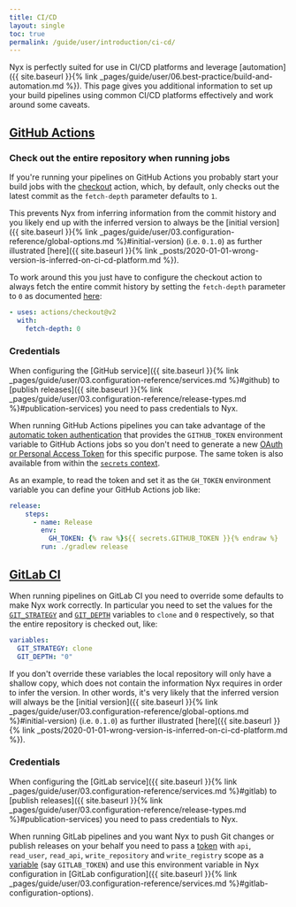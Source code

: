```yaml
---
title: CI/CD
layout: single
toc: true
permalink: /guide/user/introduction/ci-cd/
---
```


Nyx is perfectly suited for use in CI/CD platforms and leverage [automation]({{ site.baseurl }}{% link _pages/guide/user/06.best-practice/build-and-automation.md %}). This page gives you additional information to set up your build pipelines using common CI/CD platforms effectively and work around some caveats.

## [GitHub Actions](https://docs.github.com/en/actions)

### Check out the entire repository when running jobs

If you're running your pipelines on GitHub Actions you probably start your build jobs with the [checkout](https://github.com/actions/checkout) action, which, by default, only checks out the latest commit as the `fetch-depth` parameter defaults to `1`.

This prevents Nyx from inferring information from the commit history and you likely end up with the inferred version to always be the [initial version]({{ site.baseurl }}{% link _pages/guide/user/03.configuration-reference/global-options.md %}#initial-version) (i.e. `0.1.0`) as further illustrated [here]({{ site.baseurl }}{% link _posts/2020-01-01-wrong-version-is-inferred-on-ci-cd-platform.md %}).

To work around this you just have to configure the checkout action to always fetch the entire commit history by setting the `fetch-depth` parameter to `0` as documented [here](https://github.com/actions/checkout#Fetch-all-history-for-all-tags-and-branches):

```yaml
- uses: actions/checkout@v2
  with:
    fetch-depth: 0
```

### Credentials

When configuring the [GitHub service]({{ site.baseurl }}{% link _pages/guide/user/03.configuration-reference/services.md %}#github) to [publish releases]({{ site.baseurl }}{% link _pages/guide/user/03.configuration-reference/release-types.md %}#publication-services) you need to pass credentials to Nyx.

When running GitHub Actions pipelines you can take advantage of the [automatic token authentication](https://docs.github.com/en/actions/security-guides/automatic-token-authentication) that provides the `GITHUB_TOKEN` environment variable to GitHub Actions jobs so you don't need to generate a new [OAuth or Personal Access Token](https://docs.github.com/en/authentication/keeping-your-account-and-data-secure/creating-a-personal-access-token) for this specific purpose. The same token is also available from within the [`secrets` context](https://docs.github.com/en/actions/learn-github-actions/contexts#github-context).

As an example, to read the token and set it as the `GH_TOKEN` environment variable you can define your GitHub Actions job like:

```yaml
release:
    steps:
      - name: Release
        env:
          GH_TOKEN: {% raw %}${{ secrets.GITHUB_TOKEN }}{% endraw %}
        run: ./gradlew release
```

## [GitLab CI](https://docs.gitlab.com/ee/ci/)

When running pipelines on GitLab CI you need to override some defaults to make Nyx work correctly. In particular you need to set the values for the [`GIT_STRATEGY`](https://docs.gitlab.com/ee/ci/runners/configure_runners.html#git-strategy) and [`GIT_DEPTH`](https://docs.gitlab.com/ee/ci/runners/configure_runners.html#shallow-cloning) variables to `clone` and `0` respectively,  so that the entire repository is checked out, like:

```yaml
variables:
  GIT_STRATEGY: clone
  GIT_DEPTH: "0"
```

If you don't override these variables the local repository will only have a shallow copy, which does not contain the information Nyx requires in order to infer the version. In other words, it's very likely that the inferred version will always be the [initial version]({{ site.baseurl }}{% link _pages/guide/user/03.configuration-reference/global-options.md %}#initial-version) (i.e. `0.1.0`) as further illustrated [here]({{ site.baseurl }}{% link _posts/2020-01-01-wrong-version-is-inferred-on-ci-cd-platform.md %}).

### Credentials

When configuring the [GitLab service]({{ site.baseurl }}{% link _pages/guide/user/03.configuration-reference/services.md %}#gitlab) to [publish releases]({{ site.baseurl }}{% link _pages/guide/user/03.configuration-reference/release-types.md %}#publication-services) you need to pass credentials to Nyx.

When running GitLab pipelines and you want Nyx to push Git changes or publish releases on your behalf you need to pass a [token](https://docs.gitlab.com/ee/user/profile/personal_access_tokens.html) with `api`, `read_user`, `read_api`, `write_repository` and `write_registry` scope as a [variable](https://docs.gitlab.com/ee/ci/variables/) (say `GITLAB_TOKEN`) and use this environment variable in Nyx configuration in [GitLab configuration]({{ site.baseurl }}{% link _pages/guide/user/03.configuration-reference/services.md %}#gitlab-configuration-options).
